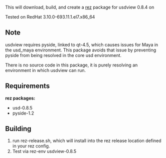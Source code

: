 This will download, build, and create a [rez](http://nerdvegas.github.io/rez/) package for usdview 0.8.4 on

Tested on RedHat 3.10.0-693.11.1.el7.x86_64

## Note

usdview requires pyside, linked to qt-4.5, which causes issues for Maya in the usd_maya environment.  This package avoids that issue by preventing pyside from being resolved in the core usd environment.  

There is no source code in this package, it is purely resolving an environment in which usdview can run.  


## Requirements

**rez packages:**
 - usd-0.8.5
 - pyside-1.2

## Building
 1. run rez-release.sh, which will install into the rez release location defined in your rez config.
 2. Test via rez-env usdview-0.8.5

